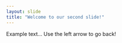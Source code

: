```yaml
---
layout: slide
title: "Welcome to our second slide!"
---
```

Example text...
Use the left arrow to go back!
